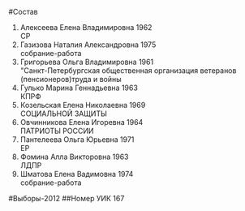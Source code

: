 #Состав
1. Алексеева Елена Владимировна 1962   
    СР
2. Газизова Наталия Александровна 1975   
    собрание-работа
3. Григорьева Ольга Владимировна 1961   
    "Санкт-Петербургская общественная организация ветеранов (пенсионеров)труда и войны
4. Гулько Марина Геннадьевна 1963   
    КПРФ
5. Козельская Елена Николаевна 1969   
    СОЦИАЛЬНОЙ ЗАЩИТЫ
6. Овчинникова Елена Игоревна 1964   
    ПАТРИОТЫ РОССИИ
7. Пантелеева Ольга Юрьевна 1971   
    ЕР
8. Фомина Алла Викторовна 1963   
    ЛДПР
9. Шматова Елена Вадимовна 1974   
    собрание-работа

#Выборы-2012
##Номер УИК
167